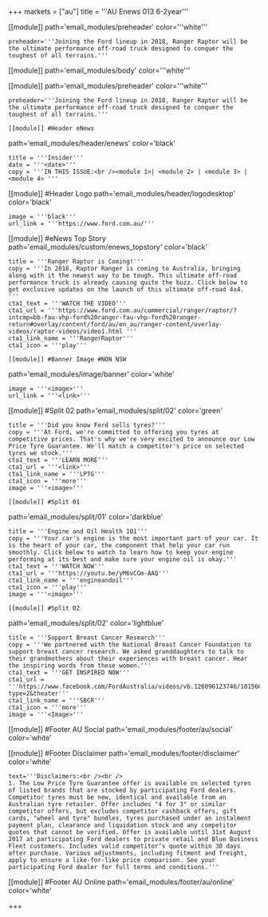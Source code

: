 +++
markets = ["au"]
title = '''AU Enews 013 6-2year'''


[[module]] 
path='email_modules/preheader'
color='''white'''

	preheader='''Joining the Ford lineup in 2018, Ranger Raptor will be the ultimate performance off-road truck designed to conquer the toughest of all terrains.'''

[[module]]
path='email_modules/body'
color='''white'''

[[module]]
path='email_modules/preheader'
color='''white'''

	preheader='''Joining the Ford lineup in 2018, Ranger Raptor will be the ultimate performance off-road truck designed to conquer the toughest of all terrains.'''

	[[module]] #Header eNews 
path='email_modules/header/enews'
color='black'

	title = '''Insider'''
	date = '''<date>'''
	copy = '''IN THIS ISSUE:<br /><module 1>| <module 2> | <module 3> | <module 4> '''

[[module]] #Header Logo
path='email_modules/header/logodesktop'
color='black'

	image = '''black'''
	url_link = '''https://www.ford.com.au/'''

[[module]] #eNews Top Story 
path='email_modules/custom/enews_topstory'
color='black'

    title = '''Ranger Raptor is Coming!'''
	copy = '''In 2018, Raptor Ranger is coming to Australia, bringing along with it the newest way to be tough. This ultimate off-road performance truck is already causing quite the buzz. Click below to get exclusive updates on the launch of this ultimate off-road 4x4.
    '''
	cta1_text = '''WATCH THE VIDEO'''
	cta1_url = '''https://www.ford.com.au/commercial/ranger/raptor/?intcmp=bb-fau-vhp-ford%20ranger-fau-vhp-ford%20ranger-return#overlay/content/ford/au/en_au/ranger-content/overlay-videos/raptor-videos/video1.html '''
	cta1_link_name = '''RangerRaptor'''
	cta1_icon = '''play'''

	[[module]] #Banner Image #NON NSW
path='email_modules/image/banner'
color='white'

	image = '''<image>'''
	url_link = '''<link>'''


[[module]] #Split 02 
path='email_modules/split/02'
color='green'

    title = '''Did you know Ford sells tyres?'''
	copy = '''At Ford, we're committed to offering you tyres at competitive prices. That's why we're very excited to announce our Low Price Tyre Guarantee. We'll match a competitor's price on selected tyres we stock.'''
	cta1_text = '''LEARN MORE'''
	cta1_url = '''<link>'''
	cta1_link_name = '''LPTG'''
	cta1_icon = '''more'''
	image = '''<image>'''

	[[module]] #Split 01
path='email_modules/split/01'
color='darkblue'

	title = '''Engine and Oil Health 101'''
	copy = '''Your car's engine is the most important part of your car. It is the heart of your car, the component that help your car run smoothly. Click below to watch to learn how to keep your engine performing at its best and make sure your engine oil is okay.'''
	cta1_text = '''WATCH NOW'''
	cta1_url = '''https://youtu.be/yM6vCGm-AAQ'''
	cta1_link_name = '''engineandoil'''
	cta1_icon = '''play'''
	image = '''<image>'''

	[[module]] #Split 02
path='email_modules/split/02'
color='lightblue'

    title = '''Support Breast Cancer Research'''
	copy = '''We partnered with the National Breast Cancer Foundation to support breast cancer research. We asked granddaughters to talk to their grandmothers about their experiences with breast cancer. Hear the inspiring words from these women.'''
	cta1_text = '''GET INSPIRED NOW'''
	cta1_url = '''https://www.facebook.com/FordAustralia/videos/vb.126096123746/10156683020833747/?type=2&theater'''
	cta1_link_name = '''SBCR'''
	cta1_icon = '''more'''
	image = '''<Image>'''


[[module]] #Footer AU Social
path='email_modules/footer/au/social'
color='white'


[[module]] #Footer Disclaimer
path='email_modules/footer/disclaimer'
color='white'

	text='''Disclaimers:<br /><br />
	1. The Low Price Tyre Guarantee offer is available on selected tyres of listed brands that are stocked by participating Ford dealers. Competitor tyres must be new, identical and available from an Australian tyre retailer. Offer includes "4 for 3" or similar competitor offers, but excludes competitor cashback offers, gift cards, "wheel and tyre" bundles, tyres purchased under an instalment payment plan, clearance and liquidation stock and any competitor quotes that cannot be verified. Offer is available until 31st August 2017 at participating Ford dealers to private retail and Blue Business Fleet customers. Includes valid competitor’s quote within 30 days after purchase. Various adjustments, including fitment and freight, apply to ensure a like-for-like price comparison. See your participating Ford dealer for full terms and conditions.'''
    

[[module]] #Footer AU Online
path='email_modules/footer/au/online'
color='white'

+++
